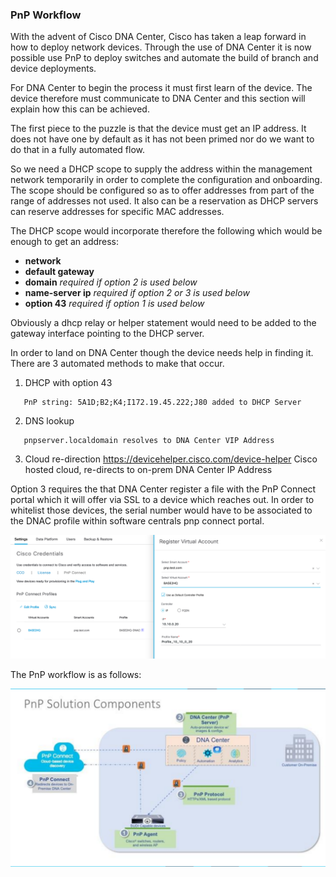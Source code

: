 ### PnP Workflow
With the advent of Cisco DNA Center, Cisco has taken a leap forward in how to deploy network devices. Through the use of DNA Center it is now possible use PnP to deploy switches and automate the build of branch and device deployments.

For DNA Center to begin the process it must first learn of the device. The device therefore must communicate to DNA Center and this section will explain how this can be achieved.

The first piece to the puzzle is that the device must get an IP address. It does not have one by default as it has not been primed nor do we want to do that in a fully automated flow.

So we need a DHCP scope to supply the address within the management network temporarily in order to complete the configuration and onboarding. The scope should be configured so as to offer addresses from part of the range of addresses not used. It also can be a reservation as DHCP servers can reserve addresses for specific MAC addresses. 

The DHCP scope would incorporate therefore the following which would be enough to get an address:
* **network**
* **default gateway**
* **domain**                *required if option 2 is used below*
* **name-server ip**        *required if option 2 or 3 is used below*
* **option 43**             *required if option 1 is used below*

Obviously a dhcp relay or helper statement would need to be added to the gateway interface pointing to the DHCP server.

In order to land on DNA Center though the device needs help in finding it. There are 3 automated methods to make that occur.

1. DHCP with option 43
```
   PnP string: 5A1D;B2;K4;I172.19.45.222;J80 added to DHCP Server
``` 
2. DNS lookup
``` 
   pnpserver.localdomain resolves to DNA Center VIP Address
```
3. Cloud re-direction https://devicehelper.cisco.com/device-helper 
   Cisco hosted cloud, re-directs to on-prem DNA Center IP Address

Option 3 requires the that DNA Center register a file with the PnP Connect portal which it will offer via SSL to a device which reaches out. In order to whitelist those devices, the serial number would have to be associated to the DNAC profile within software centrals pnp connect portal.

![json](images/PnPConnect.png?raw=true "Import JSON")

The PnP workflow is as follows:




![json](images/pnp-workflow.png?raw=true "Import JSON")



